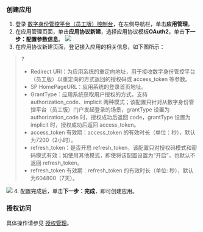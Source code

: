 ### 创建应用
1. 登录 [数字身份管控平台（员工版）控制台](https://console.cloud.tencent.com/eiam)，在左侧导航栏，单击**应用管理**。
2. 在应用管理页面，单击**应用协议新建**，选择应用协议模板**OAuth2**，单击**下一步：配置参数信息**。
![](https://main.qcloudimg.com/raw/d4ebaf4b8371be193b9803f394b7aecd.png)
3. 在应用协议新建页面，登记接入应用的相关信息，如下图所示：
>?
>- Redirect URI：为应用系统的重定向地址，用于接收数字身份管控平台（员工版）以重定向的方式返回的授权码或 access_token 等参数。
>- SP HomePageURL：应用系统的登录首页地址。
>- GrantType：应用系统获取用户授权的方式，支持 authorization_code、implicit 两种模式；该配置只针对从数字身份管控平台（员工版）门户发起登录的场景，grantType 设置为authorization_code 时，授权成功后返回 code，grantType 设置为 implicit 时，授权成功后返回 access_token。
>- access_token 有效期：access_token 的有效时长（单位：秒），默认为7200（2小时）。
>- refresh_token：是否开启 refresh_token，该配置只对授权码模式和密码模式有效；如使用其他模式，即使将该配置设置为“开启”，也默认不返回 refresh_token。
>- refresh_token 有效期：refresh_token 的有效时长（单位: 秒），默认为604800（7天）。
>
![](https://main.qcloudimg.com/raw/77f3eebcf3073b624d87f8447ff76322.png)
4. 配置完成后，单击**下一步：完成**，即可创建应用。

### 授权访问
具体操作请参见 [授权管理](https://cloud.tencent.com/document/product/1442/55069)。
